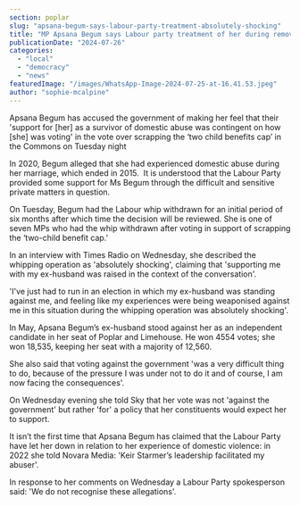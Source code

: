 ```yaml
---
section: poplar
slug: "apsana-begum-says-labour-party-treatment-absolutely-shocking"
title: "MP Apsana Begum says Labour party treatment of her during removal of whip was 'absolutely shocking'"
publicationDate: "2024-07-26"
categories: 
  - "local"
  - "democracy"
  - "news"
featuredImage: "/images/WhatsApp-Image-2024-07-25-at-16.41.53.jpeg"
author: "sophie-mcalpine"
---
```


Apsana Begum has accused the government of making her feel that their 'support for \[her\] as a survivor of domestic abuse was contingent on how \[she\] was voting' in the vote over scrapping the ‘two child benefits cap’ in the Commons on Tuesday night

In 2020, Begum alleged that she had experienced domestic abuse during her marriage, which ended in 2015.  It is understood that the Labour Party provided some support for Ms Begum through the difficult and sensitive private matters in question.

On Tuesday, Begum had the Labour whip withdrawn for an initial period of six months after which time the decision will be reviewed. She is one of seven MPs who had the whip withdrawn after voting in support of scrapping the ‘two-child benefit cap.' 

In an interview with Times Radio on Wednesday, she described the whipping operation as 'absolutely shocking', claiming that 'supporting me with my ex-husband was raised in the context of the conversation'. 

'I've just had to run in an election in which my ex-husband was standing against me, and feeling like my experiences were being weaponised against me in this situation during the whipping operation was absolutely shocking'.

In May, Apsana Begum’s ex-husband stood against her as an independent candidate in her seat of Poplar and Limehouse. He won 4554 votes; she won 18,535, keeping her seat with a majority of 12,560. 

She also said that voting against the government 'was a very difficult thing to do, because of the pressure I was under not to do it and of course, I am now facing the consequences'.

On Wednesday evening she told Sky that her vote was not 'against the government' but rather 'for' a policy that her constituents would expect her to support. 

It isn’t the first time that Apsana Begum has claimed that the Labour Party have let her down in relation to her experience of domestic violence: in 2022 she told Novara Media: 'Keir Starmer’s leadership facilitated my abuser'. 

In response to her comments on Wednesday a Labour Party spokesperson said: 'We do not recognise these allegations'.
